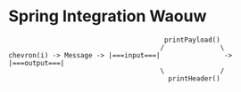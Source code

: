 # Spring Integration Waouw

                                           printPayload()
                                          /              \
    chevron(i) -> Message -> |===input===|                -> |===output===|
                                          \              /
                                            printHeader()
